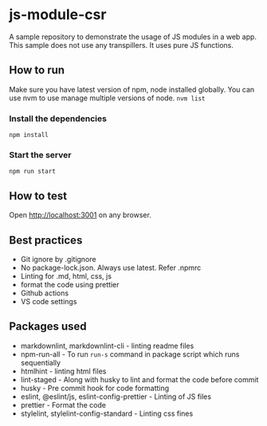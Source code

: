 # js-module-csr

A sample repository to demonstrate the usage of JS modules in a web app.
This sample does not use any transpillers. It uses pure JS functions.

## How to run

Make sure you have latest version of npm, node installed globally.
You can use nvm to use manage multiple versions of node.
`nvm list`

### Install the dependencies

`npm install`

### Start the server

`npm run start`

## How to test

Open <http://localhost:3001> on any browser.

## Best practices

- Git ignore by .gitignore
- No package-lock.json. Always use latest. Refer .npmrc
- Linting for .md, html, css, js
- format the code using prettier
- Github actions
- VS code settings

## Packages used

- markdownlint, markdownlint-cli - linting readme files
- npm-run-all - To run `run-s` command in package script which runs sequentially
- htmlhint - linting html files
- lint-staged - Along with husky to lint and format the code before commit
- husky - Pre commit hook for code formatting
- eslint, @eslint/js, eslint-config-prettier - Linting of JS files
- prettier - Format the code
- stylelint, stylelint-config-standard - Linting css fines
